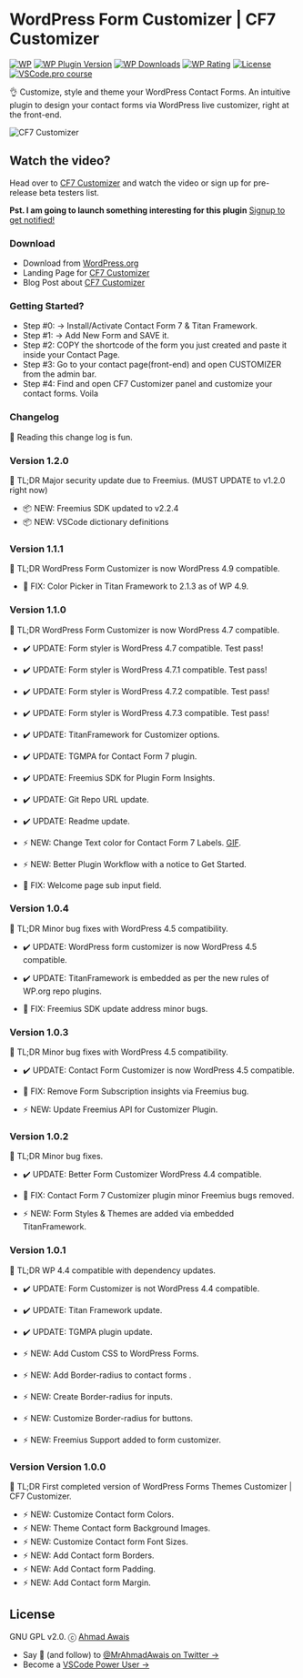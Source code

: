 # WordPress Form Customizer | CF7 Customizer

[![WP](https://img.shields.io/badge/WordPress-%E2%86%92-lightgrey.svg?style=flat-square)](https://wordpress.org/plugins/cf7-customizer/)
[![WP Plugin Version](https://img.shields.io/wordpress/plugin/v/cf7-customizer.svg?style=flat-square&label=version)](https://wordpress.org/plugins/cf7-customizer/)
[![WP Downloads](https://img.shields.io/wordpress/plugin/dt/cf7-customizer.svg?style=flat-square)](https://wordpress.org/plugins/cf7-customizer/)
[![WP Rating](https://img.shields.io/wordpress/plugin/r/cf7-customizer.svg?style=flat-square)](https://wordpress.org/support/view/plugin-reviews/cf7-customizer?filter=5)
[![License](https://img.shields.io/badge/license-GPL%20v2.0-lightgrey.svg?style=flat-square)](https://github.com/ahmadawais/CF7-Customizer/blob/master/license.txt)
[![VSCode.pro course](https://img.shields.io/badge/Supported%20by-VSCode%20Power%20User%20Course%20%E2%86%92-gray.svg?colorA=444444&colorB=4F44D6)](https://VSCode.pro?utm_source=WPCFC)

👌 Customize, style and theme your WordPress Contact Forms. An intuitive plugin to design your contact forms via WordPress live customizer, right at the front-end.

![CF7 Customizer](https://i.imgur.com/qLPelOl.png)

## Watch the video?
Head over to [CF7 Customizer](http://cf7customizer.wptie.com/) and watch the video or sign up for pre-release beta testers list.

**Pst. I am going to launch something interesting for this plugin** [Signup to get notified!](http://eepurl.com/bzVeyX)

### Download
- Download from [WordPress.org](https://wordpress.org/plugins/cf7-customizer/)
- Landing Page for [CF7 Customizer](http://cf7customizer.wptie.com/)
- Blog Post about  [CF7 Customizer](https://ahmadawais.com/cf7-customizer-form-styling-via-wp-live-customizer/)

### Getting Started?

- Step #0: → Install/Activate Contact Form 7 & Titan Framework.
- Step #1: → Add New Form and SAVE it.
- Step #2: COPY the shortcode of the form you just created and paste it inside your Contact Page.
- Step #3: Go to your contact page(front-end) and open CUSTOMIZER from the admin bar.
- Step #4: Find and open CF7 Customizer panel and customize your contact forms. Voila

### Changelog

💯 Reading this change log is fun.

### Version 1.2.0

🎯 TL;DR Major security update due to Freemius. (MUST UPDATE to v1.2.0 right now)

- 📦 NEW: Freemius SDK updated to v2.2.4
- 📦 NEW: VSCode dictionary definitions

### Version 1.1.1

🎯 TL;DR WordPress Form Customizer is now WordPress 4.9 compatible.

- 🐞 FIX: Color Picker in Titan Framework to 2.1.3 as of WP 4.9.

### Version 1.1.0

🎯 TL;DR WordPress Form Customizer is now WordPress 4.7 compatible.

- ✔️ UPDATE: Form styler is WordPress 4.7 compatible. Test pass!
- ✔️ UPDATE: Form styler is WordPress 4.7.1 compatible. Test pass!
- ✔️ UPDATE: Form styler is WordPress 4.7.2 compatible. Test pass!
- ✔️ UPDATE: Form styler is WordPress 4.7.3 compatible. Test pass!
- ✔️ UPDATE: TitanFramework for Customizer options.
- ✔️ UPDATE: TGMPA for Contact Form 7 plugin.
- ✔️ UPDATE: Freemius SDK for Plugin Form Insights.
- ✔️ UPDATE: Git Repo URL update.
- ✔️ UPDATE: Readme update.

- ⚡️️ NEW: Change Text color for Contact Form 7 Labels. [GIF](https://i.imgur.com/yy8224s.gif).
- ⚡️️ NEW: Better Plugin Workflow with a notice to Get Started.

- 🐞 FIX: Welcome page sub input field.

### Version 1.0.4

🎯 TL;DR Minor bug fixes with WordPress 4.5 compatibility.

- ✔️ UPDATE: WordPress form customizer is now WordPress 4.5 compatible.
- ✔️ UPDATE: TitanFramework is embedded as per the new rules of WP.org repo plugins.

- 🐞 FIX: Freemius SDK update address minor bugs.

### Version 1.0.3

🎯 TL;DR Minor bug fixes with WordPress 4.5 compatibility.

- ✔️ UPDATE: Contact Form Customizer is now WordPress 4.5 compatible.

- 🐞 FIX: Remove Form Subscription insights via Freemius bug.

- ⚡️️ NEW: Update Freemius API for Customizer Plugin.

### Version 1.0.2

🎯 TL;DR Minor bug fixes.

- ✔️ UPDATE: Better Form Customizer WordPress 4.4 compatible.

- 🐞 FIX: Contact Form 7 Customizer plugin minor Freemius bugs removed.

- ⚡️️ NEW: Form Styles & Themes are added via embedded TitanFramework.

### Version 1.0.1

🎯 TL;DR WP 4.4 compatible with dependency updates.

- ✔️ UPDATE: Form Customizer is not WordPress 4.4 compatible.
- ✔️ UPDATE: Titan Framework update.
- ✔️ UPDATE: TGMPA plugin update.

- ⚡️️ NEW: Add Custom CSS to WordPress Forms.
- ⚡️️ NEW: Add Border-radius to contact forms .
- ⚡️️ NEW: Create Border-radius for inputs.
- ⚡️️ NEW: Customize Border-radius for buttons.
- ⚡️️ NEW: Freemius Support added to form customizer.

### Version Version 1.0.0

🎯 TL;DR First completed version of WordPress Forms Themes Customizer | CF7 Customizer.

- ⚡️️ NEW: Customize Contact form Colors.
- ⚡️️ NEW: Theme Contact form Background Images.
- ⚡️️ NEW: Customize Contact form Font Sizes.
- ⚡️️ NEW: Add Contact form Borders.
- ⚡️️ NEW: Add Contact form Padding.
- ⚡️️ NEW: Add Contact form Margin.

## License

GNU GPL v2.0. ⓒ [Ahmad Awais](https://AhmadAwais.com/)

- Say 👋 (and follow) to [@MrAhmadAwais on Twitter →](https://twitter.com/MrAhmadAwais/)
- Become a [VSCode Power User →](https://VSCode.pro?utm_source=WPCFC)
